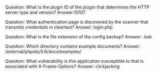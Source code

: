 Question: What is the plugin ID of the plugin that determines the HTTP server type and version?
Answer:10107

 Question: What authentication page is discovered by the scanner that transmits credentials in cleartext?
 Answer: login.php

Question: What is the file extension of the config backup?
Answer: .bak

Question: Which directory contains example documents? 
Answer: /external/phpids/0.6/docs/examples/

Question: What vulnerability is this application susceptible to that is associated with X-Frame-Options?
Answer: clickjacking
